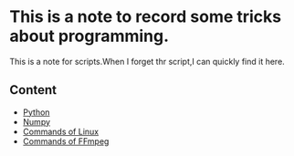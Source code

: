 # This is a note to record some tricks about programming.

This is a note for scripts.When I forget thr script,I can quickly find it here.

## Content
* [Python](python.md)
* [Numpy](Numpy.md)
* [Commands of Linux](CommandsOfLinux.md)
* [Commands of FFmpeg](CommandsOfFFmpeg.md)


